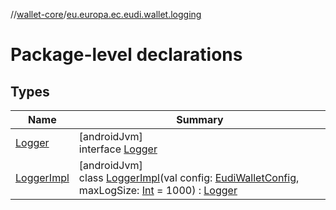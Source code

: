 //[wallet-core](../../index.md)/[eu.europa.ec.eudi.wallet.logging](index.md)

# Package-level declarations

## Types

| Name                                | Summary                                                                                                                                                                                                                                                                         |
|-------------------------------------|---------------------------------------------------------------------------------------------------------------------------------------------------------------------------------------------------------------------------------------------------------------------------------|
| [Logger](-logger/index.md)          | [androidJvm]<br>interface [Logger](-logger/index.md)                                                                                                                                                                                                                            |
| [LoggerImpl](-logger-impl/index.md) | [androidJvm]<br>class [LoggerImpl](-logger-impl/index.md)(val config: [EudiWalletConfig](../eu.europa.ec.eudi.wallet/-eudi-wallet-config/index.md), maxLogSize: [Int](https://kotlinlang.org/api/latest/jvm/stdlib/kotlin/-int/index.html) = 1000) : [Logger](-logger/index.md) |
